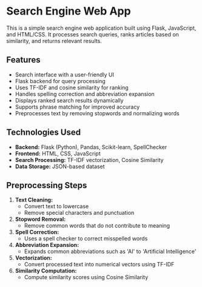 # Search Engine Web App

This is a simple search engine web application built using Flask, JavaScript, and HTML/CSS. It processes search queries, ranks articles based on similarity, and returns relevant results.

## Features
- Search interface with a user-friendly UI
- Flask backend for query processing
- Uses TF-IDF and cosine similarity for ranking
- Handles spelling correction and abbreviation expansion
- Displays ranked search results dynamically
- Supports phrase matching for improved accuracy
- Preprocesses text by removing stopwords and normalizing words

## Technologies Used
- **Backend:** Flask (Python), Pandas, Scikit-learn, SpellChecker
- **Frontend:** HTML, CSS, JavaScript
- **Search Processing:** TF-IDF vectorization, Cosine Similarity
- **Data Storage:** JSON-based dataset

## Preprocessing Steps
1. **Text Cleaning:**
   - Convert text to lowercase
   - Remove special characters and punctuation
2. **Stopword Removal:**
   - Remove common words that do not contribute to meaning
3. **Spell Correction:**
   - Uses a spell checker to correct misspelled words
4. **Abbreviation Expansion:**
   - Expands common abbreviations such as 'AI' to 'Artificial Intelligence'
5. **Vectorization:**
   - Convert processed text into numerical vectors using TF-IDF
6. **Similarity Computation:**
   - Compute similarity scores using Cosine Similarity


